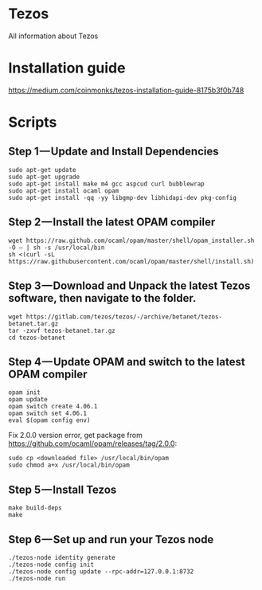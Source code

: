 # Tezos
All information about Tezos

# Installation guide
https://medium.com/coinmonks/tezos-installation-guide-8175b3f0b748

# Scripts

## Step 1 — Update and Install Dependencies
```
sudo apt-get update
sudo apt-get upgrade
sudo apt-get install make m4 gcc aspcud curl bubblewrap
sudo apt-get install ocaml opam
sudo apt-get install -qq -yy libgmp-dev libhidapi-dev pkg-config
```

## Step 2 — Install the latest OPAM compiler
```
wget https://raw.github.com/ocaml/opam/master/shell/opam_installer.sh -O — | sh -s /usr/local/bin
sh <(curl -sL https://raw.githubusercontent.com/ocaml/opam/master/shell/install.sh)
```

## Step 3 — Download and Unpack the latest Tezos software, then navigate to the folder.
```
wget https://gitlab.com/tezos/tezos/-/archive/betanet/tezos-betanet.tar.gz
tar -zxvf tezos-betanet.tar.gz
cd tezos-betanet
```

## Step 4 — Update OPAM and switch to the latest OPAM compiler
```
opam init
opam update
opam switch create 4.06.1
opam switch set 4.06.1
eval $(opam config env)
```

Fix 2.0.0 version error, get package from https://github.com/ocaml/opam/releases/tag/2.0.0: 
```
sudo cp <downloaded file> /usr/local/bin/opam
sudo chmod a+x /usr/local/bin/opam
```

## Step 5 — Install Tezos
```
make build-deps
make
```

## Step 6 — Set up and run your Tezos node
```
./tezos-node identity generate
./tezos-node config init
./tezos-node config update --rpc-addr=127.0.0.1:8732
./tezos-node run
```

